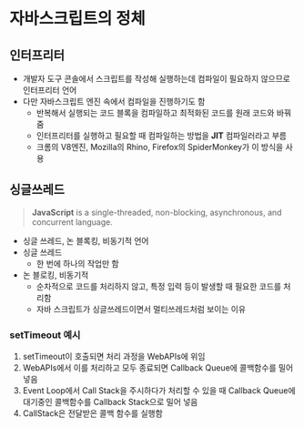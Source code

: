 # 자바스크립트의 정체

## 인터프리터

- 개발자 도구 콘솔에서 스크립트를 작성해 실행하는데 컴파일이 필요하지 않으므로 인터프리터 언어
- 다만 자바스크립트 엔진 속에서 컴파일을 진행하기도 함
  - 반복해서 실행되는 코드 블록을 컴파일하고 최적화된 코드를 원래 코드와 바꿔줌
  - 인터프리터를 실행하고 필요할 때 컴파일하는 방법을 **JIT** 컴파일러라고 부름
  - 크롬의 V8엔진, Mozilla의 Rhino, Firefox의 SpiderMonkey가 이 방식을 사용



## 싱글쓰레드

> **JavaScript** is a single-threaded, non-blocking, asynchronous, and concurrent language.

- 싱글 쓰레드, 논 블록킹, 비동기적 언어
- 싱글 쓰레드
  - 한 번에 하나의 작업만 함
- 논 블로킹, 비동기적
  - 순차적으로 코드를 처리하지 않고, 특정 입력 등이 발생할 때 필요한 코드를 처리함
  - 자바 스크립트가 싱글쓰레드이면서 멀티쓰레드처럼 보이는 이유

### setTimeout 예시

1. setTimeout이 호출되면 처리 과정을 WebAPIs에 위임
2. WebAPIs에서 이를 처리하고 모두 종료되면 Callback Queue에 콜백함수를 밀어 넣음
3. Event Loop에서 Call Stack을 주시하다가 처리할 수 있을 때 Callback Queue에 대기중인 콜백함수를 Callback Stack으로 밀어 넣음
4. CallStack은 전달받은 콜백 함수를 실행함



